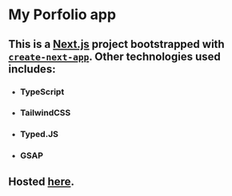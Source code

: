 # My Porfolio app

## This is a [Next.js](https://nextjs.org/) project bootstrapped with [`create-next-app`](https://github.com/vercel/next.js/tree/canary/packages/create-next-app). Other technologies used includes:
- ### TypeScript
- ### TailwindCSS
- ### Typed.JS
- ### GSAP

## Hosted [here](https://mark-portfolio.vercel.app/).


